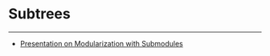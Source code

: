 # Subtrees


---

 * [Presentation on Modularization with Submodules](https://kapitel26.github.io/assets/2010-10-20-submodules-subtrees-lehmanns/Lehmannsvortrag.pdf)